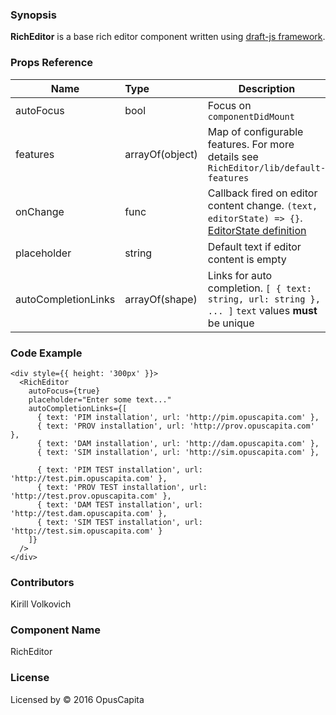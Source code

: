 ### Synopsis

**RichEditor** is a base rich editor component written using [draft-js framework](https://facebook.github.io/draft-js).

### Props Reference

| Name                          | Type                  | Description                                                |
| ------------------------------|:----------------------| -----------------------------------------------------------|
| autoFocus | bool | Focus on `componentDidMount` |
| features | arrayOf(object) | Map of configurable features. For more details see `RichEditor/lib/default-features` |
| onChange | func | Callback fired on editor content change. `(text, editorState) => {}`. [EditorState definition](https://facebook.github.io/draft-js/docs/api-reference-editor-state.html) |
| placeholder | string | Default text if editor content is empty |
| autoCompletionLinks | arrayOf(shape) | Links for auto completion. `[ { text: string, url: string }, ... ]` `text` values **must** be unique |

### Code Example

```
<div style={{ height: '300px' }}>
  <RichEditor
    autoFocus={true}
    placeholder="Enter some text..."
    autoCompletionLinks={[
      { text: 'PIM installation', url: 'http://pim.opuscapita.com' },
      { text: 'PROV installation', url: 'http://prov.opuscapita.com' },
      { text: 'DAM installation', url: 'http://dam.opuscapita.com' },
      { text: 'SIM installation', url: 'http://sim.opuscapita.com' },
      
      { text: 'PIM TEST installation', url: 'http://test.pim.opuscapita.com' },
      { text: 'PROV TEST installation', url: 'http://test.prov.opuscapita.com' },
      { text: 'DAM TEST installation', url: 'http://test.dam.opuscapita.com' },
      { text: 'SIM TEST installation', url: 'http://test.sim.opuscapita.com' }
    ]}
  />
</div>
```

### Contributors
Kirill Volkovich

### Component Name

RichEditor

### License

Licensed by © 2016 OpusCapita

